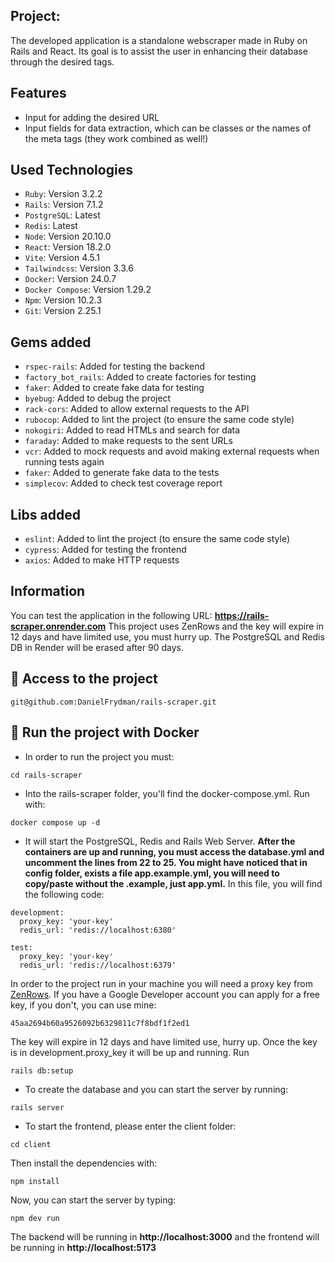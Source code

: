 ## Project:
The developed application is a standalone webscraper made in Ruby on Rails and React.
Its goal is to assist the user in enhancing their database through the desired tags.

## Features
- Input for adding the desired URL
- Input fields for data extraction, which can be classes or the names of the meta tags (they work combined as well!)

## Used Technologies
- `Ruby`: Version 3.2.2
- `Rails`: Version 7.1.2
- `PostgreSQL`: Latest
- `Redis`: Latest
- `Node`: Version 20.10.0
- `React`: Version 18.2.0
- `Vite`: Version 4.5.1
- `Tailwindcss`: Version 3.3.6
- `Docker`: Version  24.0.7
- `Docker Compose`: Version 1.29.2
- `Npm`: Version 10.2.3
- `Git`: Version 2.25.1

## Gems added
- `rspec-rails`: Added for testing the backend
- `factory_bot_rails`: Added to create factories for testing
- `faker`: Added to create fake data for testing
- `byebug`: Added to debug the project
- `rack-cors`: Added to allow external requests to the API
- `rubocop`: Added to lint the project (to ensure the same code style)
- `nokogiri`: Added to read HTMLs and search for data
- `faraday`: Added to make requests to the sent URLs
- `vcr`: Added to mock requests and avoid making external requests when running tests again
- `faker`: Added to generate fake data to the tests
- `simplecov`: Added to check test coverage report

## Libs added
- `eslint`: Added to lint the project (to ensure the same code style)
- `cypress`: Added for testing the frontend
- `axios`: Added to make HTTP requests

## Information
You can test the application in the following URL: **https://rails-scraper.onrender.com**
This project uses ZenRows and the key will expire in 12 days and have limited use, you must hurry up. The PostgreSQL and Redis DB in Render will be erased after 90 days.

## 📁 Access to the project
```shell
git@github.com:DanielFrydman/rails-scraper.git
```

## 🐳 Run the project with Docker
- In order to run the project you must: 
```shell
cd rails-scraper
```
- Into the rails-scraper folder,  you'll find the docker-compose.yml. Run with:
```shell
docker compose up -d
```
- It will start the PostgreSQL, Redis and Rails Web Server. **After the containers are up and running, you must access the database.yml and uncomment the lines from 22 to 25. You might have noticed that in config folder, exists a file app.example.yml, you will need to copy/paste without the .example, just app.yml.** In this file, you will find the following code:
```
development:
  proxy_key: 'your-key'
  redis_url: 'redis://localhost:6380'

test:
  proxy_key: 'your-key'
  redis_url: 'redis://localhost:6379'
```
In order to the project run in your machine you will need a proxy key from [ZenRows](https://www.zenrows.com/). If you have a Google Developer account you can apply for a free key, if you don't, you can use mine:
```
45aa2694b60a9526092b6329811c7f8bdf1f2ed1
```
The key will expire in 12 days and have limited use, hurry up. Once the key is in development.proxy_key it will be up and running.
Run
```shell
rails db:setup
```
- To create the database and you can start the server by running:
```shell
rails server
```
- To start the frontend, please enter the client folder:
```shell
cd client
```
Then install the dependencies with:
```shell
npm install
```
Now, you can start the server by typing:
```shell
npm dev run
```
The backend will be running in **http://localhost:3000** and the frontend will be running in  **http://localhost:5173**
